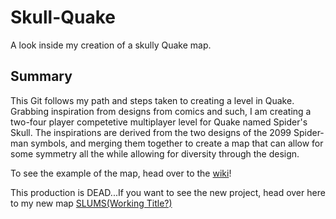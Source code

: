 # Skull-Quake
A look inside my creation of a skully Quake map.

## Summary
This Git follows my path and steps taken to creating a level in Quake. Grabbing inspiration from designs from comics and such, I am creating a two-four player competetive multiplayer level for Quake named Spider's Skull. The inspirations are derived from the two designs of the 2099 Spider-man symbols, and merging them together to create a map that can allow for some symmetry all the while allowing for diversity through the design.

To see the example of the map, head over to the [wiki](https://github.com/thetimelords12/Skull-Quake/wiki)!

This production is DEAD...If you want to see the new project, head over here to my new map [SLUMS(Working Title?)](https://github.com/thetimelords12/QuackQuackQuake)
